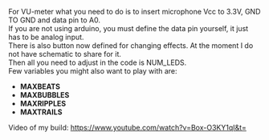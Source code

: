 For VU-meter what you need to do is to insert microphone Vcc to 3.3V, GND TO GND and data pin to A0.
<br>
If you are not using arduino, you must define the data pin yourself, it just has to be analog input.
<br>
There is also button now defined for changing effects. At the moment I do not have schematic to share for it.
<br>
Then all you need to adjust in the code is NUM_LEDS.
<br>
Few variables you might also want to play with are: 
<strong>

* MAXBEATS
* MAXBUBBLES
* MAXRIPPLES
* MAXTRAILS
</strong>

Video of my build:
https://www.youtube.com/watch?v=Box-O3KY1qI&t=
